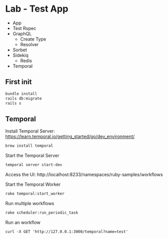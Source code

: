 # Lab - Test App

- App
- Test Rspec
- GraphQL
  - Create Type
  - Resolver
- Sorbet
- Sidekiq
  - Redis
- Temporal

## First init

```bash
bundle install
rails db:migrate
rails s
```

## Temporal

Install Temporal Server: https://learn.temporal.io/getting_started/go/dev_environment/

```bash
brew install temporal
```

Start the Temporal Server

```bash
temporal server start-dev
```

Access the UI: http://localhost:8233/namespaces/ruby-samples/workflows

Start the Temporal Worker

```bash
rake temporal:start_worker
```

Run multiple workflows

```bash
rake scheduler:run_periodic_task
```

Run an workflow

```
curl -X GET 'http://127.0.0.1:3000/temporal?name=test'
```